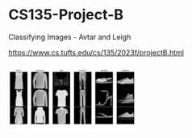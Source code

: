 # CS135-Project-B
Classifying Images - Avtar and Leigh

https://www.cs.tufts.edu/cs/135/2023f/projectB.html

<img width=50% src=".projB_fashion6.png" alt="Grid of greyscale images of clothes">

